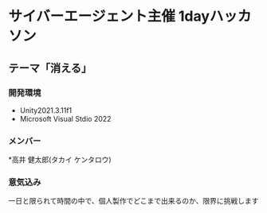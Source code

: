 # サイバーエージェント主催 1dayハッカソン
## テーマ「消える」

### 開発環境  
* Unity2021.3.11f1
* Microsoft Visual Stdio 2022  

### メンバー
*高井 健太郎(タカイ ケンタロウ)

### 意気込み
一日と限られて時間の中で、個人製作でどこまで出来るのか、限界に挑戦します
